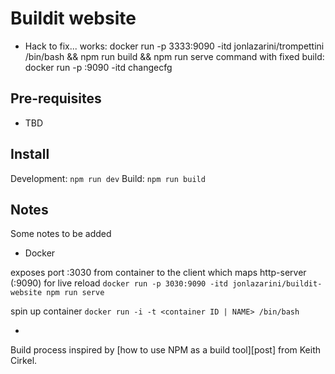 # Buildit website
- Hack to fix...
works: docker run -p 3333:9090 -itd jonlazarini/trompettini /bin/bash && npm run build && npm run serve
command with fixed build: docker run  -p <YOURPORT>:9090 -itd changecfg

## Pre-requisites

- TBD

## Install
Development: `npm run dev`
Build: `npm run build`

## Notes
Some notes to be added

- Docker

exposes port :3030 from container to the client which maps http-server (:9090) for live reload
`docker run -p 3030:9090 -itd jonlazarini/buildit-website npm run serve`

spin up container
`docker run -i -t <container ID | NAME> /bin/bash`

-
Build process inspired by [how to use NPM as a build tool][post] from Keith Cirkel.

